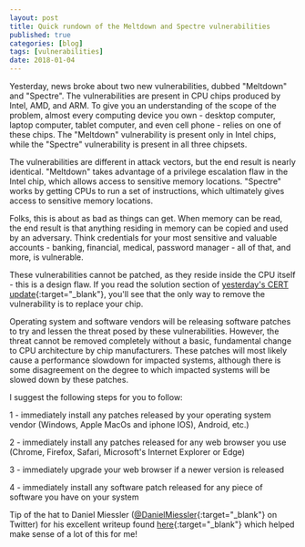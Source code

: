 ```yaml
---
layout: post
title: Quick rundown of the Meltdown and Spectre vulnerabilities
published: true
categories: [blog]
tags: [vulnerabilities]
date: 2018-01-04
---
```


Yesterday, news broke about two new vulnerabilities, dubbed "Meltdown" and "Spectre".  The vulnerabilities are present in CPU chips produced by Intel, AMD, and ARM.  To give you an understanding of the scope of the problem, almost every computing device you own - desktop computer, laptop computer, tablet computer, and even cell phone - relies on one of these chips.  The "Meltdown" vulnerability is present only in Intel chips, while the "Spectre" vulnerability is present in all three chipsets.

The vulnerabilities are different in attack vectors, but the end result is nearly identical.  "Meltdown" takes advantage of a privilege escalation flaw in the Intel chip, which allows access to sensitive memory locations.  "Spectre" works by getting CPUs to run a set of instructions, which ultimately gives access to sensitive memory locations.

Folks, this is about as bad as things can get. When memory can be read, the end result is that anything residing in memory can be copied and used by an adversary. Think credentials for your most sensitive and valuable accounts - banking, financial, medical, password manager - all of that, and more, is vulnerable.

These vulnerabilities cannot be patched, as they reside inside the CPU itself - this is a design flaw. If you read the solution section of [yesterday's CERT update](https://www.kb.cert.org/vuls/id/584653){:target="_blank"}, you'll see that the only way to remove the vulnerability is to replace your chip.

Operating system and software vendors will be releasing software patches to try and lessen the threat posed by these vulnerabilities. However, the threat cannot be removed completely without a basic, fundamental change to CPU architecture by chip manufacturers.  These patches will most likely cause a performance slowdown for impacted systems, although there is some disagreement on the degree to which impacted systems will be slowed down by these patches.

I suggest the following steps for you to follow:

1 - immediately install any patches released by your operating system vendor (Windows, Apple MacOs and iphone IOS), Android, etc.)

2 - immediately install any patches released for any web browser you use (Chrome, Firefox, Safari, Microsoft's Internet Explorer or Edge)

3 - immediately upgrade your web browser if a newer version is released

4 - immediately install any software patch released for any piece of software you have on your system

Tip of the hat to Daniel Miessler ([@DanielMiessler](https://twitter.com/DanielMiessler/){:target="_blank"} on Twitter) for his excellent writeup found [here](https://danielmiessler.com/blog/simple-explanation-difference-meltdown-spectre/){:target="_blank"} which helped make sense of a lot of this for me!

